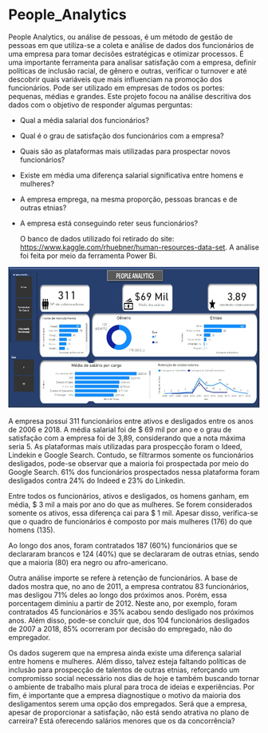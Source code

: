 # People_Analytics

  People Analytics, ou análise de pessoas, é um método de gestão de pessoas em que utiliza-se a coleta e análise de dados dos funcionários de uma empresa para tomar decisões estratégicas e otimizar processos. É uma importante ferramenta para analisar satisfação com a empresa, definir políticas de inclusão racial, de gênero e outras, verificar o turnover e até descobrir quais variáveis que mais influenciam na promoção dos funcionários. Pode ser utilizado em empresas de todos os portes: pequenas, médias e grandes. 
  Este projeto focou na análise descritiva dos dados com o objetivo de responder algumas perguntas:
  
* Qual a média salarial dos funcionários?
* Qual é o grau de satisfação dos funcionários com a empresa?
* Quais são as plataformas mais utilizadas para prospectar novos funcionários?
* Existe em média uma diferença salarial significativa entre homens e mulheres?
* A empresa emprega, na mesma proporção, pessoas brancas e de outras etnias?
* A empresa está conseguindo reter seus funcionários?

  O banco de dados utilizado foi retirado do site: https://www.kaggle.com/rhuebner/human-resources-data-set. A análise foi feita por meio da ferramenta Power Bi.

![Alt text](peopleanalytics.jpg)

  A empresa possui 311 funcionários entre ativos e desligados entre os anos de 2006 e 2018. A média salarial foi de $ 69 mil por ano e o grau de satisfação com a empresa foi de 3,89, considerando que a nota máxima seria 5. As plataformas mais utilizadas para prospecção foram o Ideed, Lindekin e Google Search. Contudo, se filtrarmos somente os funcionários desligados, pode-se observar que a maioria foi prospectada por meio do Google Search. 61% dos funcionários prospectados nessa plataforma foram desligados contra 24% do Indeed e 23% do Linkedin.
  
  Entre todos os funcionários, ativos e desligados, os homens ganham, em média, $ 3 mil a mais por ano do que as mulheres. Se forem considerados somente os ativos, essa diferença cai para $ 1 mil. Apesar disso, verifica-se que o quadro de funcionários é composto por  mais mulheres (176) do que homens (135).
  
  Ao longo dos anos, foram contratados 187 (60%) funcionários que se declararam brancos e 124 (40%) que se declararam de outras etnias, sendo que a maioria (80) era negro ou afro-americano. 
  
  Outra análise importe se refere à retenção de funcionários. A base de dados mostra que, no ano de 2011, a empresa contratou 83 funcionários, mas desligou 71% deles ao longo dos próximos anos. Porém, essa porcentagem diminiu a partir de 2012. Neste ano, por exemplo, foram contratados 45 funcionários e 35% acabou sendo desligado nos próximos anos. Além disso, pode-se concluir que, dos 104 funcionários desligados de 2007 a  2018, 85% ocorreram por decisão do empregado, não do empregador. 
  
  Os dados sugerem que na empresa ainda existe uma diferença salarial entre homens e mulheres. Além disso, talvez esteja faltando políticas de inclusão para prospecção de talentos de outras etnias, reforçando um compromisso social necessário nos dias de hoje e também buscando tornar o ambiente de trabalho mais plural para troca de ideias e experiências. Por fim, é importante que a empresa diagnostique o motivo da maioria dos desligamentos serem uma opção dos empregados. Será que a empresa, apesar de proporcionar a satisfação, não está sendo atrativa no plano de carreira? Está oferecendo salários menores que os da concorrência?
  
  
